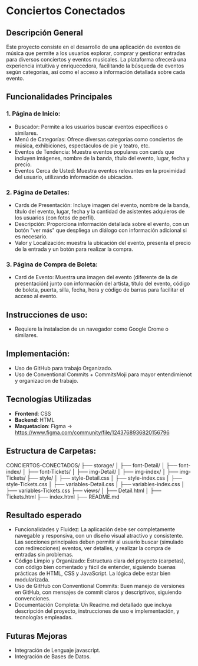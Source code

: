 # Conciertos Conectados

## Descripción General
Este proyecto consiste en el desarrollo de una aplicación de eventos de música que permite a los usuarios explorar, comprar y gestionar entradas para diversos conciertos y eventos musicales. La plataforma ofrecerá una experiencia intuitiva y enriquecedora, facilitando la búsqueda de eventos según categorías, así como el acceso a información detallada sobre cada evento.

## Funcionalidades Principales

### 1. Página de Inicio:
- Buscador: Permite a los usuarios buscar eventos específicos o similares.
- Menú de Categorías: Ofrece diversas categorías como conciertos de música, exhibiciones, espectáculos de pie y teatro, etc.
- Eventos de Tendencia: Muestra eventos populares con cards que incluyen imágenes, nombre de la banda, título del evento, lugar, fecha y precio.
- Eventos Cerca de Usted: Muestra eventos relevantes en la proximidad del usuario, utilizando información de ubicación.

### 2. Página de Detalles:
- Cards de Presentación: Incluye imagen del evento, nombre de la banda, título del evento, lugar, fecha y la cantidad de asistentes adquieros de los usuarios (con fotos de perfil).
- Descripción: Proporciona información detallada sobre el evento, con un botón "ver más" que despliega un diálogo con información adicional si es necesario.
- Valor y Localización: muestra la ubicación del evento, presenta el precio de la entrada y un botón para realizar la compra.

### 3. Página de Compra de Boleta:
- Card de Evento: Muestra una imagen del evento (diferente de la de presentación) junto con información del artista, título del evento, código de boleta, puerta, silla, fecha, hora y código de barras para facilitar el acceso al evento.

## Instrucciones de uso:
- Requiere la instalacion de un navegador como Google Crome o similares.

## Implementación:
- Uso de GitHub para trabajo Organizado.
- Uso de Conventional Commits + CommitsMoji para mayor entendimienot y organizacion de trabajo.

## Tecnologías Utilizadas
- **Frontend**: CSS
- **Backend**: HTML
- **Maquetacion**: Figma -> https://www.figma.com/community/file/1243768936820156796

## Estructura de Carpetas:

CONCIERTOS-CONECTADOS/
├── storage/
│   ├── font-Detail/
│   ├── font-index/
│   ├── font-Tickets/
│   ├── img-Detail/
│   ├── img-index/
│   ├── img-Tickets/
├── style/
│   ├── style-Detail.css
│   ├── style-index.css
│   ├── style-Tickets.css
│   ├── variables-Detail.css
│   ├── variables-index.css
│   ├── variables-Tickets.css
├── views/
│   ├── Detail.html
│   ├── Tickets.html
├── index.html
├── README.md

## Resultado esperado
- Funcionalidades y Fluidez: La aplicación debe ser completamente navegable y responsiva, con un diseño visual atractivo y consistente. Las secciones principales deben permitir al usuario buscar (simulado con redirecciones) eventos, ver detalles, y realizar la compra de entradas sin problemas.
- Código Limpio y Organizado: Estructura clara del proyecto (carpetas), con código bien comentado y fácil de entender, siguiendo buenas prácticas de HTML, CSS y JavaScript. La lógica debe estar bien modularizada.
- Uso de GitHub con Conventional Commits: Buen manejo de versiones en GitHub, con mensajes de commit claros y descriptivos, siguiendo convenciones.
- Documentación Completa: Un Readme.md detallado que incluya descripción del proyecto, instrucciones de uso e implementación, y tecnologías empleadas.

## Futuras Mejoras
- Integración de Lenguaje javascript.
- Integración de Bases de Datos.